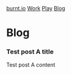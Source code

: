 <html>

<head>
  <link href="styles.css" rel="stylesheet">
</head>

<body>

  <nav>
    <a href="/">burnt.io</a>
    <a href="/">Work</a>
    <a href="/">Play</a>
    <a href="/blog" aria-current="page">Blog</a>
  </nav>

  <h1>Blog</h1>

  <h3 id="test-post-a-title">Test post A title</h3>
  <p>Test post A content</p>
  

</body>

</html>
